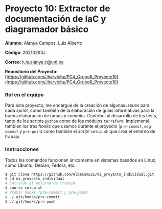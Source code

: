 # Proyecto 10: Extractor de documentación de IaC y diagramador básico

**Alumno:** Alanya Campos, Luis Alberto

**Código:** 20210290J

**Correo:** luis.alanya.c@uni.pe

**Repositorio del Proyecto:** [https://github.com/Jharvichu/PC4_Grupo8_Proyecto10](https://github.com/Jharvichu/PC4_Grupo8_Proyecto10)

### Rol en el equipo

Para este proyecto, me encargué de la creación de algunas *issues* para cada *sprint*, como también de la elaboración de guías informativas para la buena elaboración de ramas y *commits*. Contribuí al desarrollo de los tests, tanto de los scripts `python` como de los módulos `terraform`. Implementé también los tres *hooks* que usamos durante el proyecto (`pre-commit`, `msg-commit` y `pre-push`) como también el *script* `setup.sh` que crea el entorno de trabajo.

### Instrucciones

Todos los comandos funcionan únicamente en sistemas basados en Linux, como Ubuntu, Debian, Fedora, etc.

```bash
$ git clone https://github.com/AlbeCamp21/mi_proyecto_individual.git
$ cd mi_proyecto_individual
# Entrando al entorno de trabajo
$ source setup.sh
# Probar hooks (pre-commit y pre-push)
$ ./.git/hooks/pre-commit
$ ./.git/hooks/pre-push 
```
